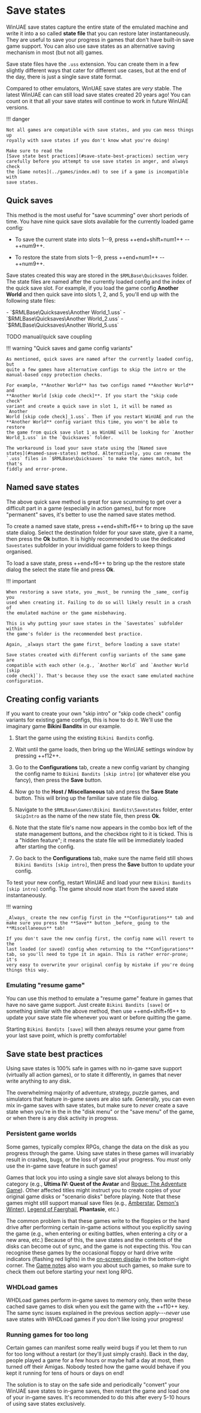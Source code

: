 # Save states

WinUAE save states capture the entire state of the emulated machine and write
it into a so called **state file** that you can restore later instantaneously.
They are useful to save your progress in games that don't have built-in save
game support. You can also use save states as an alternative saving mechanism
in most (but not all) games.

Save state files have the `.uss` extension. You can create them in a few
slightly different ways that cater for different use cases, but at the end of
the day, there is just a single save state format.

Compared to other emulators, WinUAE save states are _very_ stable. The latest
WinUAE can can still load save states created 20 years ago! You can count on
it that all your save states will continue to work in future WinUAE versions.

!!! danger

    Not all games are compatible with save states, and you can mess things up
    royally with save states if you don't know what you're doing!

    Make sure to read the
    [Save state best practices](#save-state-best-practices) section very
    carefully before you attempt to use save states in anger, and always check
    the [Game notes](../games/index.md) to see if a game is incompatible with
    save states.


## Quick saves

This method is the most useful for "save scumming" over short periods of time.
You have nine quick save slots available for the currently loaded game config:

  - To save the current state into slots 1--9, press ++end+shift+num1++ --
    ++num9++.

  - To restore the state from slots 1--9, press ++end+num1++ -- ++num9++.

Save states created this way are stored in the `$RMLBase\Quicksaves` folder.
The state files are named after the currently loaded config and the index of
the quick save slot. For example, if you load the game config **Another
World** and then quick save into slots 1, 2, and 5, you'll end up with the
following state files:

<div class="compact" markdown>
- `$RMLBase\Quicksaves\Another World_1.uss`
- `$RMLBase\Quicksaves\Another World_2.uss`
- `$RMLBase\Quicksaves\Another World_5.uss`
</div>

TODO manual/quick save coupling

!!! warning "Quick saves and game config variants"

    As mentioned, quick saves are named after the currently loaded config, but
    quite a few games have alternative configs to skip the intro or the
    manual-based copy protection checks.

    For example, **Another World** has two configs named **Another World** and
    **Another World [skip code check]**. If you start the "skip code check"
    variant and create a quick save in slot 1, it will be named as `Another
    World [skip code check]_1.uss`. Then if you restart WinUAE and run the
    **Another World** config variant this time, you won't be able to restore
    the game from quick save slot 1 as WinUAE will be looking for `Another
    World_1.uss` in the `Quicksaves` folder.

    The workaround is load your save state using the [Named save
    states](#named-save-states) method. Alternatively, you can rename the
    `.uss` files in `$RMLBase\Quicksaves` to make the names match, but that's
    fiddly and error-prone.


## Named save states

The above quick save method is great for save scumming to get over a difficult
part in a game (especially in action games), but for more "permanent" saves,
it's better to use the named save states method.

To create a named save state, press ++end+shift+f6++ to bring up the save
state dialog. Select the destination folder for your save state, give it a
name, then press the **Ok** button. It is highly recommended to use the
dedicated `Savestates` subfolder in your invididual game folders to keep
things organised.

To load a save state, press ++end+f6++ to bring up the the restore state
dialog the select the state file and press **Ok**.


!!! important

    When restoring a save state, you _must_ be running the _same_ config you
    used when creating it. Failing to do so will likely result in a crash of
    the emulated machine or the game misbehaving.

    This is why putting your save states in the `Savestates` subfolder within
    the game's folder is the recommended best practice.

    Again, _always start the game first_ before loading a save state!

    Save states created with different config variants of the same game are
    compatible with each other (e.g., `Another World` and `Another World [skip
    code check]`). That's because they use the exact same emulated machine
    configuration.


## Creating config variants

If you want to create your own "skip intro" or "skip code check" config
variants for existing game configs, this is how to do it. We'll use the
imaginary game **Bikini Bandits** in our example.


1. Start the game using the existing `Bikini Bandits` config.

2. Wait until the game loads, then bring up the WinUAE settings window by
   pressing ++f12++.

3. Go to the **Configurations** tab, create a new config variant by changing
   the config name to `Bikini Bandits [skip intro]` (or whatever else you
   fancy), then press the **Save** button.

4. Now go to the **Host / Miscellaneous** tab and press the **Save State**
   button. This will bring up the familiar save state file dialog.

5. Navigate to the `$RMLBase\Games\Bikini Bandits\Savestates` folder, enter
   `SkipIntro` as the name of the new state file, then press **Ok**.

6. Note that the state file's name now appears in the combo box left of the
   state management buttons, and the checkbox right to it is ticked. This
   is a "hidden feature"; it means the state file will be immediately loaded
   after starting the config.

7. Go back to the **Configurations** tab, make sure the name field still
   shows `Bikini Bandits [skip intro]`, then press the **Save** button to
   update your config.


To test your new config, restart WinUAE and load your new `Bikini Bandits
[skip intro]` config. The game should now start from the saved state
instantaneously.

!!! warning

    _Always_ create the new config first in the **Configurations** tab and
    make sure you press the **Save** button _before_ going to the
    **Miscellaneous** tab!

    If you don't save the new config first, the config name will revert to the
    last loaded (or saved) config when returning to the **Configurations**
    tab, so you'll need to type it in again. This is rather error-prone; it's
    very easy to overwrite your original config by mistake if you're doing
    things this way.


### Emulating "resume game"

You can use this method to emulate a "resume game" feature in games that have
no save game support. Just create `Bikini Bandits [save]` or something similar
with the above method, then use ++end+shift+f6++ to update your save state
file whenever you want or before quitting the game.

Starting `Bikini Bandits [save]` will then always resume your game from your
last save point, which is pretty comfortable!


## Save state best practices

Using save states is 100% safe in games with no in-game save support
(virtually all action games), or to state it differently, in games that never
write anything to any disk.

The overwhelming majority of adventure, strategy, puzzle games, and simulators
that feature in-game saves are also safe. Generally, you can even mix
in-game saves with save states, but make sure to _never_ create a save state
when you're in the in the "disk menu" or the "save menu" of the game, or when
there is any disk activity in progress.


### Persistent game worlds

Some games, typically complex RPGs, change the data on the disk as you
progress through the game. Using save states in these games will invariably
result in crashes, bugs, or the loss of your all your progress. You _must_
only use the in-game save feature in such games!

Games that lock you into using a single save slot always belong to this
category (e.g., **Ultima IV: Quest of the Avatar** and [Rogue: The Adventure
Game](../games/q-r.md#rogue-the-adventure-game)). Other affected titles might
instruct you to create copies of your original game disks or "scenario disks"
before playing. Note that these games might still support manual save files
(e.g., [Amberstar](../games/a.md#amberstar),
[Demon's Winter](../games/d.md#demons-winter)),
[Legend of Faerghail](../games/k-l.md#legend-of-faerghail),
**Phantasie**, etc.)

The common problem is that these games write to the floppies or the hard drive
after performing certain in-game actions without you explicitly saving the
game (e.g., when entering or exiting battles, when entering a city or a new
area, etc.) Because of this, the save states and the contents of the disks can
become out of sync, and the game is not expecting this. You can recognise
these games by the occasional floppy or hard drive write indicators (flashing
red lights) in the
[on-screen display](getting-started.md#on-screen-display) in the
bottom-right corner. The [Game notes](../games/index.md) also warn you about
such games, so make sure to check them out before starting your next long RPG.


### WHDLoad games

WHDLoad games perform in-game saves to memory only, then write these cached
save games to disk when you exit the game with the ++f10++ key. The same sync
issues explained in the previous section apply---_never_ use save states with
WHDLoad games if you don't like losing your progress!

### Running games for too long

Certain games can manifest some really weird bugs if you let them to run for
too long without a restart (or they'll just simply crash). Back in the day,
people played a game for a few hours or maybe half a day at most, then turned
off their Amigas. Nobody tested how the game would behave if you kept it
running for tens of hours or days on end! 

The solution is to stay on the safe side and periodically "convert" your
WinUAE save states to in-game saves, then restart the game and load one of
your in-game saves. It's recommended to do this after every 5-10 hours of
using save states exclusively.
